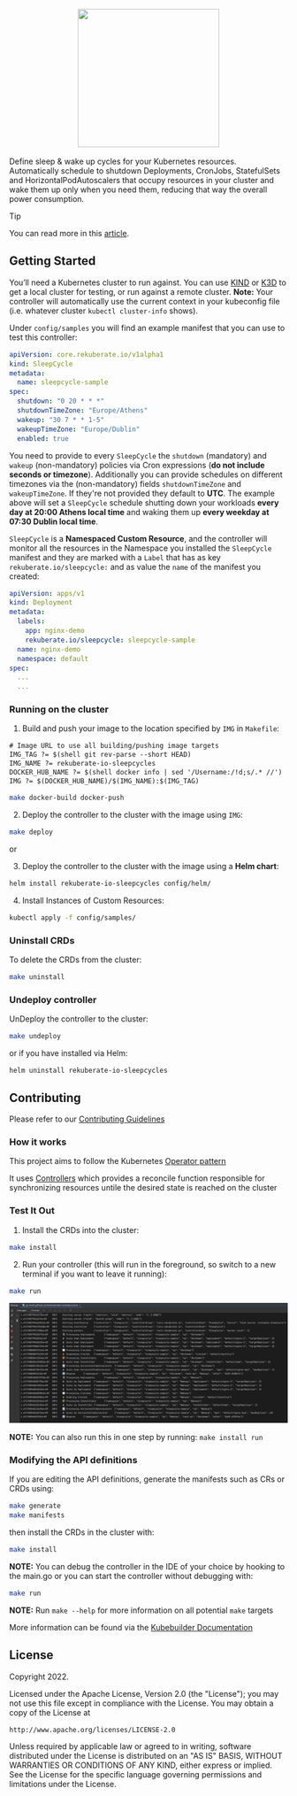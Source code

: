 <p align="center">
  <img width="256" height="250" src="https://github.com/rekuberate-io/sleepcycles/blob/main/docs/images/rekuberate-sleepcycle-logo.png?raw=true">
</p>

Define sleep & wake up cycles for your Kubernetes resources. Automatically schedule to shutdown Deployments, CronJobs, StatefulSets and HorizontalPodAutoscalers that occupy resources in your cluster and wake them up only when you need them, reducing that way the overall power consumption.

> [!TIP]
> You can read more in this [article](https://medium.com/@akyriako/rekuberate-io-sleepcycles-an-automated-way-to-reclaim-your-unused-kubernetes-resources-852e8db313ec).

## Getting Started
You’ll need a Kubernetes cluster to run against. You can use [KIND](https://sigs.k8s.io/kind) or [K3D](https://k3d.io) to get a local cluster for testing, or run against a remote cluster.
**Note:** Your controller will automatically use the current context in your kubeconfig file (i.e. whatever cluster `kubectl cluster-info` shows).

Under `config/samples` you will find an example manifest that you can use to test this controller:

```yaml
apiVersion: core.rekuberate.io/v1alpha1
kind: SleepCycle
metadata:
  name: sleepcycle-sample
spec:
  shutdown: "0 20 * * *"
  shutdownTimeZone: "Europe/Athens"
  wakeup: "30 7 * * 1-5"
  wakeupTimeZone: "Europe/Dublin"
  enabled: true
```

You need to provide to every `SleepCycle` the `shutdown` (mandatory) and `wakeup` (non-mandatory) policies via Cron expressions (**do not include seconds or timezone**). 
Additionally you can provide schedules on different timezones via the (non-mandatory) fields `shutdownTimeZone` and  `wakeupTimeZone`. If they're not provided they default to **UTC**.
The example above will set a `SleepCycle` schedule shutting down  your workloads **every day at 20:00 Athens local time** and waking them up **every weekday at 07:30 Dublin local time**.

`SleepCycle` is a **Namespaced Custom Resource**, and the controller will monitor all the resources in the Namespace you installed the
`SleepCycle` manifest and they are marked with a `Label` that has as key `rekuberate.io/sleepcycle:` and as value the `name` of the manifest you created:

```yaml
apiVersion: apps/v1
kind: Deployment
metadata:
  labels:
    app: nginx-demo
    rekuberate.io/sleepcycle: sleepcycle-sample
  name: nginx-demo
  namespace: default
spec:
  ...
  ...
```

### Running on the cluster

1. Build and push your image to the location specified by `IMG` in `Makefile`:

```shell
# Image URL to use all building/pushing image targets
IMG_TAG ?= $(shell git rev-parse --short HEAD)
IMG_NAME ?= rekuberate-io-sleepcycles
DOCKER_HUB_NAME ?= $(shell docker info | sed '/Username:/!d;s/.* //')
IMG ?= $(DOCKER_HUB_NAME)/$(IMG_NAME):$(IMG_TAG)
```

```sh
make docker-build docker-push
```

2. Deploy the controller to the cluster with the image using `IMG`:

```sh
make deploy
```

or

3. Deploy the controller to the cluster with the image using a **Helm chart**:

```sh
helm install rekuberate-io-sleepcycles config/helm/
```

4. Install Instances of Custom Resources:

```sh
kubectl apply -f config/samples/
```

### Uninstall CRDs
To delete the CRDs from the cluster:

```sh
make uninstall
```

### Undeploy controller
UnDeploy the controller to the cluster:

```sh
make undeploy
```
or if you have installed via Helm:

```shell
helm uninstall rekuberate-io-sleepcycles
```

## Contributing
Please refer to our [Contributing Guidelines](CONTRIBUTING.md)

### How it works
This project aims to follow the Kubernetes [Operator pattern](https://kubernetes.io/docs/concepts/extend-kubernetes/operator/)

It uses [Controllers](https://kubernetes.io/docs/concepts/architecture/controller/) 
which provides a reconcile function responsible for synchronizing resources untile the desired state is reached on the cluster 

### Test It Out
1. Install the CRDs into the cluster:

```sh
make install
```

2. Run your controller (this will run in the foreground, so switch to a new terminal if you want to leave it running):

```sh
make run
```

![debugging the controller](docs/images/SCR-20221222-hij.png)

**NOTE:** You can also run this in one step by running: `make install run`

### Modifying the API definitions
If you are editing the API definitions, generate the manifests such as CRs or CRDs using:

```sh
make generate
make manifests
```

then install the CRDs in the cluster with:

```sh
make install
```

**NOTE:** You can debug the controller in the IDE of your choice by hooking to the main.go or you can start
the controller without debugging with:

```sh
make run
```

**NOTE:** Run `make --help` for more information on all potential `make` targets

More information can be found via the [Kubebuilder Documentation](https://book.kubebuilder.io/introduction.html)

## License

Copyright 2022.

Licensed under the Apache License, Version 2.0 (the "License");
you may not use this file except in compliance with the License.
You may obtain a copy of the License at

    http://www.apache.org/licenses/LICENSE-2.0

Unless required by applicable law or agreed to in writing, software
distributed under the License is distributed on an "AS IS" BASIS,
WITHOUT WARRANTIES OR CONDITIONS OF ANY KIND, either express or implied.
See the License for the specific language governing permissions and
limitations under the License.

